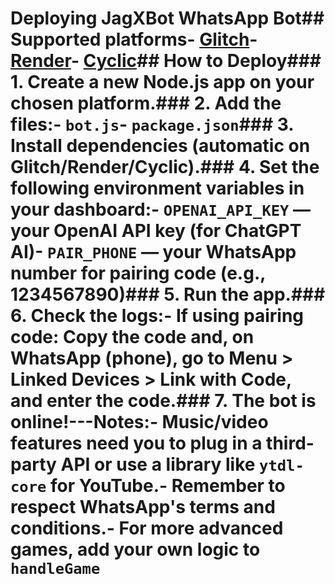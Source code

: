 # Deploying JagXBot WhatsApp Bot## Supported platforms- [Glitch](https://glitch.com/)- [Render](https://render.com/)- [Cyclic](https://cyclic.sh/)## How to Deploy### 1. Create a new Node.js app on your chosen platform.### 2. Add the files:- `bot.js`- `package.json`### 3. Install dependencies (automatic on Glitch/Render/Cyclic).### 4. Set the following environment variables in your dashboard:- `OPENAI_API_KEY` — your OpenAI API key (for ChatGPT AI)- `PAIR_PHONE` — your WhatsApp number for pairing code (e.g., 1234567890)### 5. Run the app.### 6. Check the logs:- If using pairing code: Copy the code and, on WhatsApp (phone), go to Menu > Linked Devices > Link with Code, and enter the code.### 7. The bot is online!---**Notes:**- Music/video features need you to plug in a third-party API or use a library like `ytdl-core` for YouTube.- Remember to respect WhatsApp's terms and conditions.- For more advanced games, add your own logic to `handleGame`
